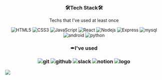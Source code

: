 <h3 align="center" border-bottom="none">🛠Tech Stack🛠</h3>
<p align="center">
  Techs that I've used at least once
</p>
<p align="center">
  <img alt="HTML5" src="https://img.shields.io/badge/-html-%23E34F26?logo=HTML5&logoColor=white"/>
  <img alt="CSS3" src="https://img.shields.io/badge/-css-%231572B6?logo=CSS3&logoColor=white"/>
  <img alt="JavaScript" src="https://img.shields.io/badge/-JavaScript-%23F7DF1E?logo=JavaScript&logoColor=white"/>
  <img alt="React" src="https://img.shields.io/badge/-React-%2361DAFB?logo=React&logoColor=white"/>
  <img alt="Nodejs" src="https://img.shields.io/badge/-Nodejs-%23339933?logo=Node.js&logoColor=white"/>
  <img alt="Express" src="https://img.shields.io/badge/-Express-%23000000?logo=Express&logoColor=white"/>
  <img alt="mysql" src="https://img.shields.io/badge/-mysql-%234479A1?logo=MySQL&logoColor=white"/>
  <img alt="android" src="https://img.shields.io/badge/-android-green?logo=android&logoColor=white"/>
  <img alt="python" src="https://img.shields.io/badge/-Python-%233776AB?logo=Python&logoColor=white"/>
</p>

<h3 align="center" border-bottom="none">✒I've used<h3>
<p align="center">
  <img alt="git" src="https://img.shields.io/badge/-git-%23F05032?logo=git&logoColor=white">
  <img alt="github" src="https://img.shields.io/badge/-github-%23181717?logo=GitHub&logoColor=white"/>
  <img alt="slack" src="https://img.shields.io/badge/-slack-%234A154B?logo=Slack&logoColor=white"/>
  <img alt="notion" src="https://img.shields.io/badge/-Notion-%23000000?logo=Notion&logoColor=white"/>
  <img alt=" logo" src="https://img.shields.io/badge/-AWS-%23232F3E?logo=Amazon%20AWS&logoColor=white"/>
</p>
<img src="http://mazassumnida.wtf/api/v2/generate_badge?boj=splato88"/>


<!--
**hyojinLee-git/hyojinLee-git** is a ✨ _special_ ✨ repository because its `README.md` (this file) appears on your GitHub profile.

Here are some ideas to get you started:

- 🔭 I’m currently working on ...
- 🌱 I’m currently learning ...
- 👯 I’m looking to collaborate on ...
- 🤔 I’m looking for help with ...
- 💬 Ask me about ...
- 📫 How to reach me: ...
- 😄 Pronouns: ...
- ⚡ Fun fact: ...
  -->
